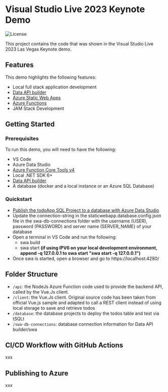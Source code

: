 # Visual Studio Live 2023 Keynote Demo

![License](https://img.shields.io/badge/license-MIT-green.svg)

This project contains the code that was shown in the Visual Studio Live 2023 Las Vegas Keynote demo.

## Features

This demo highlights the following features:

* Local full stack application development
* [Data API builder](https://github.com/Azure/data-api-builder)
* [Azure Static Web Apps](https://learn.microsoft.com/azure/static-web-apps/overview)
* [Azure Functions](https://learn.microsoft.com/azure/azure-functions/functions-overview)
* JAM Stack Development

## Getting Started

### Prerequisites

To run this demo, you will need to have the following:

* VS Code
* Azure Data Studio
* [Azure Function Core Tools v4](https://www.npmjs.com/package/azure-functions-core-tools)
* Local .NET SDK 6+
* [Data API builder](https://github.com/Azure/data-api-builder/blob/main/docs/getting-started/getting-started.md)
* A database (docker and a local instance or an Azure SQL Database)

### Quickstart

* [Publish the todoApp SQL Project to a database with Azure Data Studio](https://learn.microsoft.com/sql/azure-data-studio/extensions/sql-database-project-extension)
* Update the connection-string in the staticwebapp.database.config.json file in the swa-db-connections folder with the username (USER), password (PASSWORD) and server name (SERVER_NAME) of your database
* Open a terminal in VS Code and run the following:
  * swa build
  * swa start **(if using IPV6 on your local development environment, append -q 127.0.0.1 to swa start "swa start -q 127.0.0.1")**
* Once swa is started, open a browser and go to https://localhost:4280/

## Folder Structure

* `/api`: the NodeJs Azure Function code used to provide the backend API, called by the Vue.Js client.
* `/client`: the Vue.Js client. Original source code has been taken from official Vue.js sample and adapted to call a REST client instead of using local storage to save and retrieve todos
* `/database`: the database projects to deploy the todos table and test via tSQLt
* `/swa-db-connections`: database connection information for Data API builder/swa

## CI/CD Workflow with GitHub Actions

xxx

## Publishing to Azure

xxx